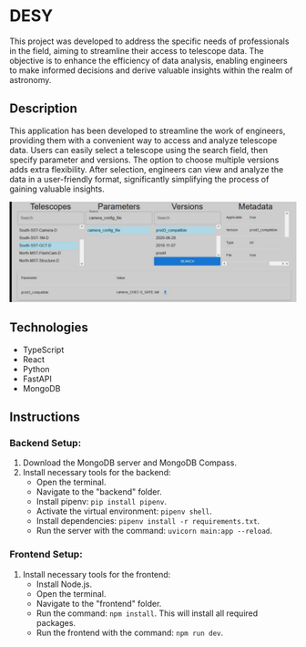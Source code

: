 # DESY

This project was developed to address the specific needs of professionals in the field, aiming to streamline their access to telescope data. The objective is to enhance the efficiency of data analysis, enabling engineers to make informed decisions and derive valuable insights within the realm of astronomy.


## Description
This application has been developed to streamline the work of engineers, providing them with a convenient way to access and analyze telescope data. Users can easily select a telescope using the search field, then specify parameter and versions. The option to choose multiple versions adds extra flexibility. After selection, engineers can view and analyze the data in a user-friendly format, significantly simplifying the process of gaining valuable insights.

![Example](./images/example.jpg)

## Technologies

- TypeScript
- React
- Python
- FastAPI
- MongoDB

## Instructions

### Backend Setup:

1. Download the MongoDB server and MongoDB Compass.
2. Install necessary tools for the backend:
    - Open the terminal.
    - Navigate to the "backend" folder.
    - Install pipenv: `pip install pipenv`.
    - Activate the virtual environment: `pipenv shell`.
    - Install dependencies: `pipenv install -r requirements.txt`.
    - Run the server with the command: `uvicorn main:app --reload`.

### Frontend Setup:

1. Install necessary tools for the frontend:
    - Install Node.js.
    - Open the terminal.
    - Navigate to the "frontend" folder.
    - Run the command: `npm install`. This will install all required packages.
    - Run the frontend with the command: `npm run dev`.
